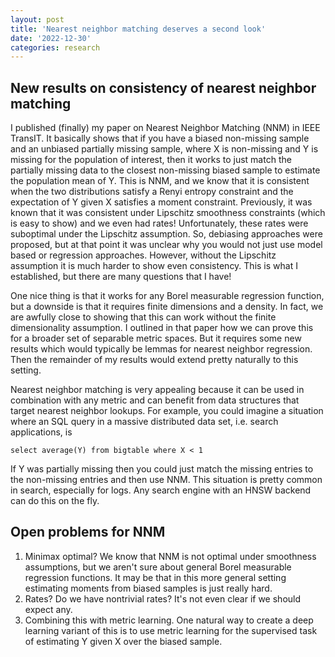 ```yaml
---
layout: post
title: 'Nearest neighbor matching deserves a second look'
date: '2022-12-30'
categories: research
---
```


## New results on consistency of nearest neighbor matching

I published (finally) my paper on Nearest Neighbor Matching (NNM) in IEEE TransIT.
It basically shows that if you have a biased non-missing sample and an unbiased partially missing sample, where X is non-missing and Y is missing for the population of interest, then it works to just match the partially missing data to the closest non-missing biased sample to estimate the population mean of Y.
This is NNM, and we know that it is consistent when the two distributions satisfy a Renyi entropy constraint and the expectation of Y given X satisfies a moment constraint.
Previously, it was known that it was consistent under Lipschitz smoothness constraints (which is easy to show) and we even had rates!  Unfortunately, these rates were suboptimal under the Lipschitz assumption.
So, debiasing approaches were proposed, but at that point it was unclear why you would not just use model based or regression approaches.
However, without the Lipschitz assumption it is much harder to show even consistency.
This is what I established, but there are many questions that I have!

One nice thing is that it works for any Borel measurable regression function, but a downside is that it requires finite dimensions and a density.
In fact, we are awfully close to showing that this can work without the finite dimensionality assumption.
I outlined in that paper how we can prove this for a broader set of separable metric spaces.
But it requires some new results which would typically be lemmas for nearest neighbor regression.
Then the remainder of my results would extend pretty naturally to this setting.

Nearest neighbor matching is very appealing because it can be used in combination with any metric and can benefit from data structures that target nearest neighbor lookups.
For example, you could imagine a situation where an SQL query in a massive distributed data set, i.e. search applications, is

```
select average(Y) from bigtable where X < 1
```

If Y was partially missing then you could just match the missing entries to the non-missing entries and then use NNM.
This situation is pretty common in search, especially for logs.
Any search engine with an HNSW backend can do this on the fly.

## Open problems for NNM

1. Minimax optimal? We know that NNM is not optimal under smoothness assumptions, but we aren't sure about general Borel measurable regression functions.  It may be that in this more general setting estimating moments from biased samples is just really hard.
2. Rates?  Do we have nontrivial rates? It's not even clear if we should expect any.
3. Combining this with metric learning.  One natural way to create a deep learning variant of this is to use metric learning for the supervised task of estimating Y given X over the biased sample.
